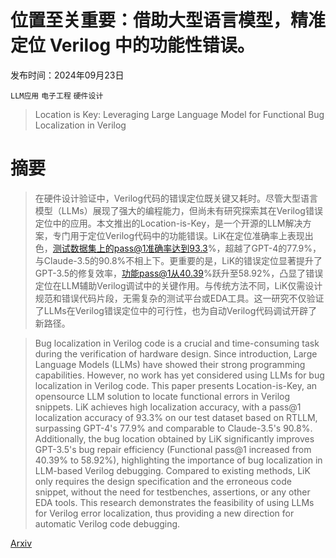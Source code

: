 # 位置至关重要：借助大型语言模型，精准定位 Verilog 中的功能性错误。

发布时间：2024年09月23日

`LLM应用` `电子工程` `硬件设计`

> Location is Key: Leveraging Large Language Model for Functional Bug Localization in Verilog

# 摘要

> 在硬件设计验证中，Verilog代码的错误定位既关键又耗时。尽管大型语言模型（LLMs）展现了强大的编程能力，但尚未有研究探索其在Verilog错误定位中的应用。本文推出的Location-is-Key，是一个开源的LLM解决方案，专门用于定位Verilog代码中的功能错误。LiK在定位准确率上表现出色，测试数据集上的pass@1准确率达到93.3%，超越了GPT-4的77.9%，与Claude-3.5的90.8%不相上下。更重要的是，LiK的错误定位显著提升了GPT-3.5的修复效率，功能pass@1从40.39%跃升至58.92%，凸显了错误定位在LLM辅助Verilog调试中的关键作用。与传统方法不同，LiK仅需设计规范和错误代码片段，无需复杂的测试平台或EDA工具。这一研究不仅验证了LLMs在Verilog错误定位中的可行性，也为自动Verilog代码调试开辟了新路径。

> Bug localization in Verilog code is a crucial and time-consuming task during the verification of hardware design. Since introduction, Large Language Models (LLMs) have showed their strong programming capabilities. However, no work has yet considered using LLMs for bug localization in Verilog code. This paper presents Location-is-Key, an opensource LLM solution to locate functional errors in Verilog snippets. LiK achieves high localization accuracy, with a pass@1 localization accuracy of 93.3% on our test dataset based on RTLLM, surpassing GPT-4's 77.9% and comparable to Claude-3.5's 90.8%. Additionally, the bug location obtained by LiK significantly improves GPT-3.5's bug repair efficiency (Functional pass@1 increased from 40.39% to 58.92%), highlighting the importance of bug localization in LLM-based Verilog debugging. Compared to existing methods, LiK only requires the design specification and the erroneous code snippet, without the need for testbenches, assertions, or any other EDA tools. This research demonstrates the feasibility of using LLMs for Verilog error localization, thus providing a new direction for automatic Verilog code debugging.

[Arxiv](https://arxiv.org/abs/2409.15186)